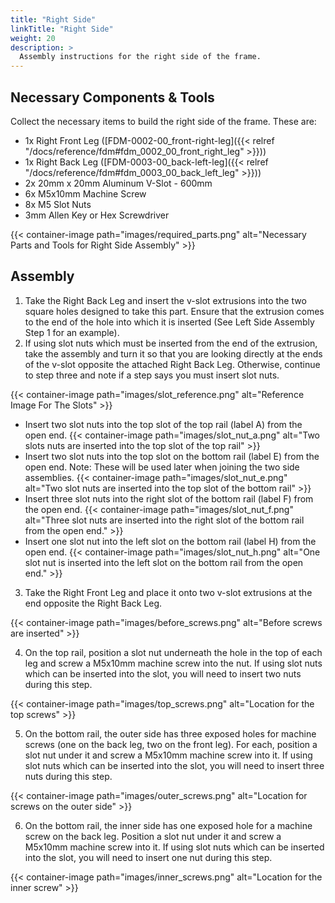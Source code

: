 ```yaml
---
title: "Right Side"
linkTitle: "Right Side"
weight: 20
description: >
  Assembly instructions for the right side of the frame.
---
```


## Necessary Components & Tools

Collect the necessary items to build the right side of the frame. These are:

* 1x Right Front Leg ([FDM-0002-00_front-right-leg]({{< relref "/docs/reference/fdm#fdm_0002_00_front_right_leg" >}}))
* 1x Right Back Leg ([FDM-0003-00_back-left-leg]({{< relref "/docs/reference/fdm#fdm_0003_00_back_left_leg" >}}))
* 2x 20mm x 20mm Aluminum V-Slot - 600mm
* 6x M5x10mm Machine Screw
* 8x M5 Slot Nuts
* 3mm Allen Key or Hex Screwdriver

{{< container-image path="images/required_parts.png" alt="Necessary Parts and Tools for Right Side Assembly" >}}

## Assembly

1. Take the Right Back Leg and insert the v-slot extrusions into the two square holes designed to take this part. Ensure that the extrusion comes to the end of the hole into which it is inserted (See Left Side Assembly Step 1 for an example).
2. If using slot nuts which must be inserted from the end of the extrusion, take the assembly and turn it so that you are looking directly at the ends of the v-slot opposite the attached Right Back Leg. Otherwise, continue to step three and note if a step says you must insert slot nuts.

{{< container-image path="images/slot_reference.png" alt="Reference Image For The Slots" >}}

* Insert two slot nuts into the top slot of the top rail (label A) from the open end.
  {{< container-image path="images/slot_nut_a.png" alt="Two slots nuts are inserted into the top slot of the top rail" >}}
* Insert two slot nuts into the top slot on the bottom rail (label E) from the open end. Note: These will be used later when joining the two side assemblies.
  {{< container-image path="images/slot_nut_e.png" alt="Two slot nuts are inserted into the top slot of the bottom rail" >}}
* Insert three slot nuts into the right slot of the bottom rail (label F) from the open end.
  {{< container-image path="images/slot_nut_f.png" alt="Three slot nuts are inserted into the right slot of the bottom rail from the open end." >}}
* Insert one slot nut into the left slot on the bottom rail (label H) from the open end.
  {{< container-image path="images/slot_nut_h.png" alt="One slot nut is inserted into the left slot on the bottom rail from the open end." >}}

3. Take the Right Front Leg and place it onto two v-slot extrusions at the end opposite the Right Back Leg.

{{< container-image path="images/before_screws.png" alt="Before screws are inserted" >}}   

4. On the top rail, position a slot nut underneath the hole in the top of each leg and screw a M5x10mm machine screw into the nut. If using slot nuts which can be inserted into the slot, you will need to insert two nuts during this step.

{{< container-image path="images/top_screws.png" alt="Location for the top screws" >}}

5. On the bottom rail, the outer side has three exposed holes for machine screws (one on the back leg, two on the front leg). For each, position a slot nut under it and screw a M5x10mm machine screw into it. If using slot nuts which can be inserted into the slot, you will need to insert three nuts during this step.

{{< container-image path="images/outer_screws.png" alt="Location for screws on the outer side" >}}

6. On the bottom rail, the inner side has one exposed hole for a machine screw on the back leg. Position a slot nut under it and screw a M5x10mm machine screw into it. If using slot nuts which can be inserted into the slot, you will need to insert one nut during this step.

{{< container-image path="images/inner_screws.png" alt="Location for the inner screw" >}}

